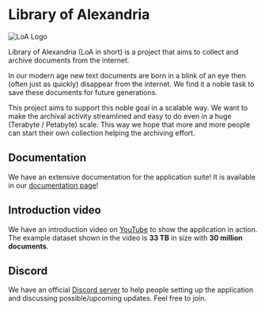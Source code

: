 # Library of Alexandria

![LoA Logo](https://i.imgur.com/xJLWPpf.png)

Library of Alexandria (LoA in short) is a project that aims to collect and archive documents from the internet.

In our modern age new text documents are born in a blink of an eye then (often just as quickly) disappear from the internet. We find it a noble task to save these documents for future generations.

This project aims to support this noble goal in a scalable way. We want to make the archival activity streamlined and easy to do even in a huge (Terabyte / Petabyte) scale. This way we hope that more and more people can start their own collection helping the archiving effort.

## Documentation

We have an extensive documentation for the application suite! It is available in our [documentation page](https://bottomless-archive-project.github.io/library-of-alexandria.github.io/documentation/)!

## Introduction video

We have an introduction video on [YouTube](https://www.youtube.com/watch?v=-9EAxaWTtw0) to show the application in action. The example dataset shown in the video is **33 TB** in size with **30 million documents**.

## Discord

We have an official [Discord server](https://discord.gg/bK84Jc3zrB) to help people setting up the application and discussing possible/upcoming updates. Feel free to join.
